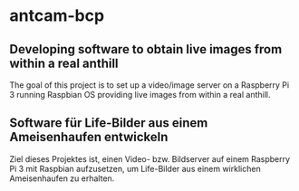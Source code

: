 # antcam-bcp
## Developing software to obtain live images from within a real anthill
The goal of this project is to set up a video/image server on a Raspberry Pi 3 running Raspbian OS providing live images from within a real anthill.
## Software für Life-Bilder aus einem Ameisenhaufen entwickeln
Ziel dieses Projektes ist, einen Video- bzw. Bildserver auf einem Raspberry Pi 3 mit Raspbian aufzusetzen, um Life-Bilder aus einem wirklichen Ameisenhaufen zu erhalten.
